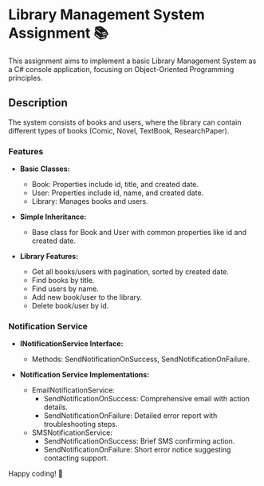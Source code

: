# Library Management System Assignment 📚

This assignment aims to implement a basic Library Management System as a C# console application, focusing on Object-Oriented Programming principles.

## Description

The system consists of books and users, where the library can contain different types of books (Comic, Novel, TextBook, ResearchPaper).

### Features

- **Basic Classes:**
  - Book: Properties include id, title, and created date.
  - User: Properties include id, name, and created date.
  - Library: Manages books and users.

- **Simple Inheritance:**
  - Base class for Book and User with common properties like id and created date.

- **Library Features:**
  - Get all books/users with pagination, sorted by created date.
  - Find books by title.
  - Find users by name.
  - Add new book/user to the library.
  - Delete book/user by id.

### Notification Service

- **INotificationService Interface:**
  - Methods: SendNotificationOnSuccess, SendNotificationOnFailure.

- **Notification Service Implementations:**
  - EmailNotificationService:
    - SendNotificationOnSuccess: Comprehensive email with action details.
    - SendNotificationOnFailure: Detailed error report with troubleshooting steps.
  - SMSNotificationService:
    - SendNotificationOnSuccess: Brief SMS confirming action.
    - SendNotificationOnFailure: Short error notice suggesting contacting support.

Happy coding! 🚀
